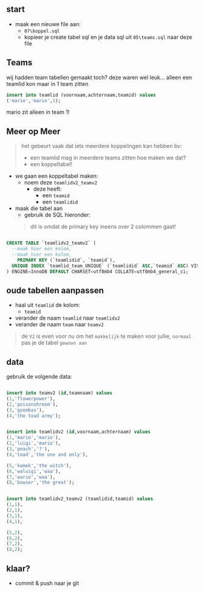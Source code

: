 ## start

- maak een nieuwe file aan:
    - `07\koppel.sql`
    - kopieer je create tabel sql en je data sql uit  `05\teams.sql` naar deze file

## Teams

wij hadden team tabellen gemaakt toch?
deze waren wel leuk... alleen een teamlid kon maar in 1 team zitten

```SQL
insert into teamlid (voornaam,achternaam,teamid) values 
('mario','mario',1);
```

mario zit alleen in team 1!

## Meer op Meer


> het gebeurt vaak dat iets meerdere koppelingen kan hebben bv:
> - een teamlid mag in meerdere teams zitten
> hoe maken we dat?
> - een koppeltabel!

- we gaan een koppeltabel maken:
    - noem deze `teamlidv2_teamv2`
        - deze heeft:
            - een `teamid`
            - een `teamlidid`
- maak die tabel aan
    - gebruik de SQL hieronder:
    > dit is omdat de primary key ineens over 2 colommen gaat!
```SQL

CREATE TABLE `teamlidv2_teamv2` (
  --maak hier een kolom,
  --maak hier een kolom,
    PRIMARY KEY (`teamlidid`, `teamid`),
  UNIQUE INDEX `teamlid_team_UNIQUE` (`teamlidid` ASC,`teamid` ASC) VISIBLE
) ENGINE=InnoDB DEFAULT CHARSET=utf8mb4 COLLATE=utf8mb4_general_ci;
```

## oude tabellen aanpassen

- haal uit `teamlid` de kolom:
    - `teamid`
- verander de naam `teamlid` naar `teamlidv2`
- verander de naam `team` naar `teamv2`
> de `V2` is even voor nu om het `makkelijk` te maken voor jullie, `normaal` pas je de tabel `gewoon aan`

## data

gebruik de volgende data:
```SQL

insert into teamv2 (id,teamnaam) values 
(1,'flowerpower'),
(2,'poisonshroom'),
(3,'goombas'),
(4,'the toad army');


insert into teamlidv2 (id,voornaam,achternaam) values 
(1,'mario','mario'),
(2,'luigi','mario'),
(3,'peach','?'),
(4,'toad','the one and only'),

(5,'kamek','the witch'),
(6,'waluigi','waa'),
(7,'wario','waa'),
(8,'bowser','the great');


insert into teamlidv2_teamv2 (teamlidid,teamid) values 
(1,1),
(2,1),
(3,1),
(4,1),

(5,2),
(6,2),
(7,2),
(8,2);
```

## klaar?

- commit & push naar je git